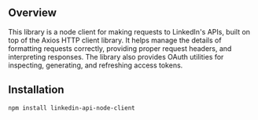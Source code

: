 ## Overview

This library is a node client for making requests to LinkedIn's APIs, built on top of the Axios HTTP client library. It helps manage the details of formatting requests correctly, providing proper request headers, and interpreting responses. The library also provides OAuth utilities for inspecting, generating, and refreshing access tokens.

## Installation

```sh
npm install linkedin-api-node-client
```